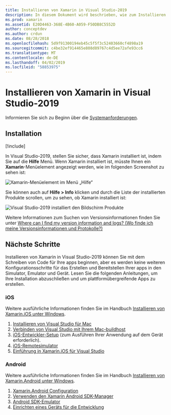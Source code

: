 ```yaml
---
title: Installieren von Xamarin in Visual Studio-2019
description: In diesem Dokument wird beschrieben, wie zum Installieren von Xamarin in Visual Studio-2019 wird. Dabei werden die Voraussetzungen, der Installationsvorgang und das Überprüfen der Installation erläutert.
ms.prod: xamarin
ms.assetid: E20D4463-368E-4B60-A059-F50DB8C5552D
author: conceptdev
ms.author: crdun
ms.date: 08/28/2018
ms.openlocfilehash: 5d9f91300194eb45c5f5f3c52403660cf4898a19
ms.sourcegitcommit: c4be32ef914465e808d89767c4d5ee72afe93cc6
ms.translationtype: MT
ms.contentlocale: de-DE
ms.lasthandoff: 04/02/2019
ms.locfileid: "58853975"
---
```

# <a name="installing-xamarin-in-visual-studio-2019"></a>Installieren von Xamarin in Visual Studio-2019

<a name="requirements" />

Informieren Sie sich zu Beginn über die [Systemanforderungen](~/cross-platform/get-started/requirements.md).

## <a name="installation"></a>Installation

[!include[](~/cross-platform/includes/install-xamarin-windows.md)]

In Visual Studio-2019, stellen Sie sicher, dass Xamarin installiert ist, indem Sie auf die **Hilfe** Menü. Wenn Xamarin installiert ist, müsste Ihnen ein **Xamarin**-Menüelement angezeigt werden, wie im folgenden Screenshot zu sehen ist:

![Xamarin-Menüelement im Menü „Hilfe“](windows-images/12-xamarin-menu-item.png "Xamarin-Menüelement im Menü „Hilfe“")

Sie können auch auf **Hilfe > Info** klicken und durch die Liste der installierten Produkte scrollen, um zu sehen, ob Xamarin installiert ist:

![Visual Studio-2019 installiert den Bildschirm Produkte](windows-images/13-xamarin-is-installed.png "2019 für Visual Studio installiert den Bildschirm Produkte")

Weitere Informationen zum Suchen von Versionsinformationen finden Sie unter [Where can I find my version information and logs? (Wo finde ich meine Versionsinformationen und Protokolle?)](~/cross-platform/troubleshooting/questions/version-logs.md)

## <a name="next-steps"></a>Nächste Schritte

Installieren von Xamarin in Visual Studio-2019 können Sie mit dem Schreiben von Code für Ihre apps beginnen, aber es werden keine weiteren Konfigurationsschritte für das Erstellen und Bereitstellen Ihrer apps in den Simulator, Emulator und Gerät. Lesen Sie die folgenden Anleitungen, um Ihre Installation abzuschließen und um plattformübergreifende Apps zu erstellen.

### <a name="ios"></a>iOS

Weitere ausführliche Informationen finden Sie im Handbuch [Installieren von Xamarin.iOS unter Windows](~/ios/get-started/installation/windows/index.md). 

1. [Installieren von Visual Studio für Mac](https://docs.microsoft.com/visualstudio/mac/installation)
2. [Verbinden von Visual Studio mit Ihrem Mac-buildhost](~/ios/get-started/installation/windows/connecting-to-mac/index.md)
3. [iOS-Entwickler-Setup](~/ios/get-started/installation/device-provisioning/index.md) (zum Ausführen Ihrer Anwendung auf dem Gerät erforderlich).
5. [iOS-Remotesimulator](~/tools/ios-simulator/index.md)
6. [Einführung in Xamarin.iOS für Visual Studio](~/ios/get-started/installation/windows/introduction-to-xamarin-ios-for-visual-studio.md)

### <a name="android"></a>Android

Weitere ausführliche Informationen finden Sie im Handbuch [Installieren von Xamarin.Android unter Windows](~/android/get-started/installation/windows.md).

1. [Xamarin.Android Configuration](~/android/get-started/installation/windows.md#configuration)
2. [Verwenden den Xamarin Android SDK-Manager](~/android/get-started/installation/android-sdk.md?ide=vs)
3. [Android SDK-Emulator](~/android/get-started/installation/android-emulator/index.md)
4. [Einrichten eines Geräts für die Entwicklung](~/android/get-started/installation/set-up-device-for-development.md)
